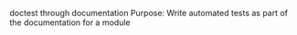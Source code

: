 doctest through documentation
Purpose: Write automated tests as part of the documentation for a module 


